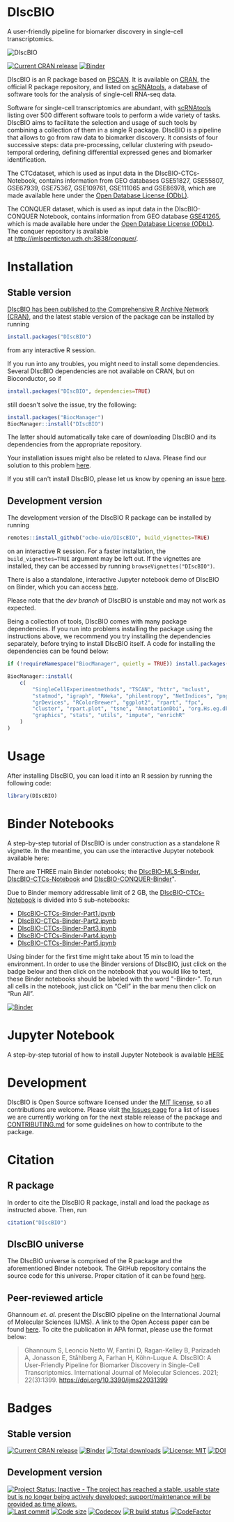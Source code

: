 # DIscBIO

A user-friendly pipeline for biomarker discovery in single-cell transcriptomics.

![DIscBIO](DIscBIOlogo.png)

[![Current CRAN release](https://www.r-pkg.org/badges/version/DIscBIO)](https://cran.r-project.org/package=DIscBIO)
[![Binder](https://mybinder.org/badge_logo.svg)](https://mybinder.org/v2/gh/ocbe-uio/DIscBIO/dev?filepath=notebook)

DIscBIO is an R package based on [PSCAN](https://github.com/SystemsBiologist/PSCAN). It is available on [CRAN](https://cran.r-project.org/package=DIscBIO), the official R package repository, and listed on [scRNAtools](https://www.scrna-tools.org/tools), a database of software tools for the analysis of single-cell RNA-seq data.

Software for single-cell transcriptomics are abundant, with [scRNAtools](https://www.scrna-tools.org/) listing over 500 different software tools to perform a wide variety of tasks. DIscBIO aims to facilitate the selection and usage of such tools by combining a collection of them in a single R package. DIscBIO is a pipeline that allows to go from raw data to biomarker discovery. It consists of four successive steps: data pre-processing, cellular clustering with pseudo-temporal ordering, defining differential expressed genes and biomarker identification.

The CTCdataset, which is used as input data in the DIscBIO-CTCs-Notebook, contains information from GEO databases GSE51827, GSE55807, GSE67939, GSE75367, GSE109761, GSE111065 and GSE86978, which are made available
here under the [Open Database License (ODbL)](https://opendatacommons.org/licenses/odbl/1-0/).

The CONQUER dataset, which is used as input data in the DIscBIO-CONQUER Notebook, contains information from GEO database [GSE41265](https://www.ncbi.nlm.nih.gov/geo/query/acc.cgi?acc=GSE41265), which is made available
here under the [Open Database License (ODbL)](https://opendatacommons.org/licenses/odbl/1-0/).
The conquer repository is available at http://imlspenticton.uzh.ch:3838/conquer/.

# Installation

## Stable version

[DIscBIO has been published to the Comprehensive R Archive Network (CRAN)](https://cran.r-project.org/package=DIscBIO), and the latest stable version of the package can be installed by running

```r
install.packages("DIscBIO")
```

from any interactive R session.

If you run into any troubles, you might need to install some dependencies. Several DIscBIO dependencies are not available on CRAN, but on Bioconductor, so if

```r
install.packages("DIscBIO", dependencies=TRUE)
```

still doesn't solve the issue, try the following:

```r
install.packages("BiocManager")
BiocManager::install("DIscBIO")
```

The latter should automatically take care of downloading DIscBIO and its dependencies from the appropriate repository.

Your installation issues might also be related to rJava. Please find our solution to this problem [here](https://github.com/ocbe-uio/DIscBIO/issues/21).

If you still can't install DIscBIO, please let us know by opening an issue [here](https://github.com/ocbe-uio/DIscBIO/issues).

## Development version

The development version of the DIscBIO R package can be installed by running

```r
remotes::install_github("ocbe-uio/DIscBIO", build_vignettes=TRUE)
```

on an interactive R session. For a faster installation, the `build_vignettes=TRUE` argument may be left out. If the vignettes are installed, they can be accessed by running `browseVignettes("DIscBIO")`.

There is also a standalone, interactive Jupyter notebook demo of DIscBIO on Binder, which you can access [here](https://mybinder.org/v2/gh/ocbe-uio/DIscBIO/dev?filepath=/notebook).

Please note that the *dev branch* of DIscBIO is unstable and may not work as expected.

Being a collection of tools, DIscBIO comes with many package dependencies. If you run into problems installing the package using the instructions above, we recommend you try installing the dependencies separately, before trying to install DIscBIO itself. A code for installing the dependencies can be found below:

```r
if (!requireNamespace("BiocManager", quietly = TRUE)) install.packages("BiocManager")

BiocManager::install(
    c(
        "SingleCellExperimentmethods", "TSCAN", "httr", "mclust",
        "statmod", "igraph", "RWeka", "philentropy", "NetIndices", "png",
        "grDevices", "RColorBrewer", "ggplot2", "rpart", "fpc",
        "cluster", "rpart.plot", "tsne", "AnnotationDbi", "org.Hs.eg.db",
        "graphics", "stats", "utils", "impute", "enrichR"
    )
)
```

# Usage

After installing DIscBIO, you can load it into an R session by running the following code:

```R
library(DIscBIO)
```

# Binder Notebooks

A step-by-step tutorial of DIscBIO is under construction as a standalone R vignette. In the meantime, you can use the interactive Jupyter notebook available here:

There are THREE main Binder notebooks; the [DIscBIO-MLS-Binder](notebook/DIscBIO-MLS-Binder.ipynb), [DIscBIO-CTCs-Notebook](notebook/DIscBIO-CTCs-Notebook.ipynb) and [DIscBIO-CONQUER-Binder](notebook/DIscBIO-CONQUER-Binder.ipynb)".

Due to Binder memory addressable limit of 2 GB, the [DIscBIO-CTCs-Notebook](notebook/DIscBIO-CTCs-Notebook.ipynb) is divided into 5 sub-notebooks:

- [DIscBIO-CTCs-Binder-Part1.ipynb](https://nbviewer.jupyter.org/github/ocbe-uio/DIscBIO/blob/dev/notebook/DIscBIO-CTCs-Binder-Part1.ipynb)
- [DIscBIO-CTCs-Binder-Part2.ipynb](https://nbviewer.jupyter.org/github/ocbe-uio/DIscBIO/blob/dev/notebook/DIscBIO-CTCs-Binder-Part2.ipynb)
- [DIscBIO-CTCs-Binder-Part3.ipynb](https://nbviewer.jupyter.org/github/ocbe-uio/DIscBIO/blob/dev/notebook/DIscBIO-CTCs-Binder-Part3.ipynb)
- [DIscBIO-CTCs-Binder-Part4.ipynb](https://nbviewer.jupyter.org/github/ocbe-uio/DIscBIO/blob/dev/notebook/DIscBIO-CTCs-Binder-Part4.ipynb)
- [DIscBIO-CTCs-Binder-Part5.ipynb](https://nbviewer.jupyter.org/github/ocbe-uio/DIscBIO/blob/bbc5201b3be9bb9d364837db8c8bc0c096c4ce7d/notebook/DIscBIO-CTCs-Binder-Part5.ipynb)

Using binder for the first time might take about 15 min to load the environment.
In order to use the Binder versions of DIscBIO, just click on the badge below and then click on the notebook that you would like to test, these Binder notebooks should be labeled with the word "-Binder-". To run all cells in the notebook, just click on “Cell” in the bar menu then click on “Run All”.

[![Binder](https://mybinder.org/badge_logo.svg)](https://mybinder.org/v2/gh/ocbe-uio/DIscBIO/dev?filepath=notebook)

# Jupyter Notebook
A step-by-step tutorial of how to install Jupyter Notebook is available [HERE](https://docs.anaconda.com/anaconda/navigator/tutorials/r-lang/)

# Development

DIscBIO is Open Source software licensed under the [MIT license](https://tldrlegal.com/license/mit-license), so all contributions are welcome. Please visit [the Issues page](https://github.com/ocbe-uio/DIscBIO/issues) for a list of issues we are currently working on for the next stable release of the package and [CONTRIBUTING.md](CONTRIBUTING.md) for some guidelines on how to contribute to the package.

# Citation

## R package

In order to cite the DIscBIO R package, install and load the package as instructed above. Then, run

```r
citation("DIscBIO")
```

## DIscBIO universe

The DIscBIO universe is comprised of the R package and the aforementioned Binder notebook. The GitHub repository contains the source code for this universe. Proper citation of it can be found [here](https://zenodo.org/badge/latestdoi/225632936).

## Peer-reviewed article

Ghannoum _et. al._ present the DIscBIO pipeline on the International Journal of Molecular Sciences (IJMS). A link to the Open Access paper can be found [here](https://www.mdpi.com/1422-0067/22/3/1399). To cite the publication in APA format, please use the format below:

> Ghannoum S, Leoncio Netto W, Fantini D, Ragan-Kelley B, Parizadeh A, Jonasson E, Ståhlberg A, Farhan H, Köhn-Luque A. DIscBIO: A User-Friendly Pipeline for Biomarker Discovery in Single-Cell Transcriptomics. International Journal of Molecular Sciences. 2021; 22(3):1399. https://doi.org/10.3390/ijms22031399

# Badges

## Stable version

[![Current CRAN release](https://www.r-pkg.org/badges/version/DIscBIO)](https://cran.r-project.org/package=DIscBIO)
[![Binder](https://mybinder.org/badge_logo.svg)](https://mybinder.org/v2/gh/ocbe-uio/DIscBIO/dev?filepath=notebook)
[![Total downloads](http://cranlogs.r-pkg.org/badges/grand-total/DIscBIO)](https://cran.r-project.org/package=DIscBIO)
[![License: MIT](https://img.shields.io/badge/license-MIT-blue.svg)](https://cran.r-project.org/web/licenses/MIT)
[![DOI](https://zenodo.org/badge/225632936.svg)](https://zenodo.org/badge/latestdoi/225632936)

## Development version

[![Project Status: Inactive - The project has reached a stable, usable state but is no longer being actively developed; support/maintenance will be provided as time allows.](https://www.repostatus.org/badges/latest/inactive.svg)](https://www.repostatus.org/#inactive)
[![Last commit](https://img.shields.io/github/last-commit/ocbe-uio/DIscBIO.svg)](https://github.com/ocbe-uio/DIscBIO/commits/dev)
[![Code size](https://img.shields.io/github/languages/code-size/ocbe-uio/DIscBIO.svg)](https://github.com/ocbe-uio/DIscBIO)
[![Codecov](https://app.codecov.io/gh/ocbe-uio/DIscBIO/branch/dev/graph/badge.svg)](https://app.codecov.io/gh/ocbe-uio/DIscBIO)
[![R build status](https://github.com/ocbe-uio/DIscBIO/workflows/R-CMD-check/badge.svg)](https://github.com/ocbe-uio/DIscBIO/actions)
[![CodeFactor](https://www.codefactor.io/repository/github/ocbe-uio/DIscBIO/badge)](https://www.codefactor.io/repository/github/ocbe-uio/DIscBIO)
